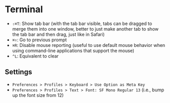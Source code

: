 # Terminal

- `⇧⌘T`: Show tab bar (with the tab bar visible, tabs can be dragged to merge them into one window, better to just make another tab to show the tab bar and then drag, just like in Safari)
- `⌘↑`: Go to previous prompt
- `⌘R`: Disable mouse reporting (useful to use default mouse behavior when using command-line applications that support the mouse)
- `^L`: Equivalent to clear

## Settings

- `Preferences > Profiles > Keyboard > Use Option as Meta Key`
- `Preferences > Profiles > Text > Font: SF Mono Regular 13` (i.e., bump up the font size from 12)
